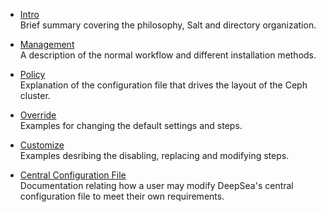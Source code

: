 
* [Intro](intro) <br>
Brief summary covering the philosophy, Salt and directory organization. 

* [Management](management) <br>
A description of the normal workflow and different installation methods. 

* [Policy](policy) <br>
Explanation of the configuration file that drives the layout of the Ceph cluster. 

* [Override](override)  <br>
Examples for changing the default settings and steps. 

* [Customize](customize)  <br>
Examples desribing the disabling, replacing and modifying steps. 

* [Central Configuration File](Central-Configuration-File) <br>
Documentation relating how a user may modify DeepSea's central configuration file to meet their own requirements.
